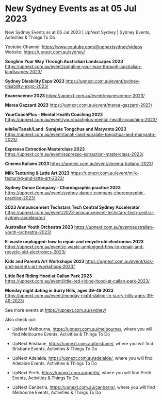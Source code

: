 # New Sydney Events as at 05 Jul 2023
New Sydney Events as at 05 Jul 2023 | UpNext Sydney | Sydney Events, Activities &amp; Things To Do

Youtube Channel: https://www.youtube.com/@upnextsydney/videos 
Website: https://upnext.com.au/sydney/


**Songline Your Way Through Australian Landscapes 2023**
 https://upnext.com.au/event/songline-your-way-through-australian-landscapes-2023/

**Sydney Disability Expo 2023**
 https://upnext.com.au/event/sydney-disability-expo-2023/

**Evanescence 2023**
 https://upnext.com.au/event/evanescence-2023/

**Marea Gazzard 2023**
 https://upnext.com.au/event/marea-gazzard-2023/

**YourCoachPlus - Mental Health Coaching 2023**
 https://upnext.com.au/event/yourcoachplus-mental-health-coaching-2023/

**แผ่นดิน/Tanah/Land: Surajate Tongchua and Maryanto 2023**
 https://upnext.com.au/event/tanah-land-surajate-tongchua-and-maryanto-2023/

**Espresso Extraction Masterclass 2023**
 https://upnext.com.au/event/espresso-extraction-masterclass-2023/

**Cinema Italiano 2023**
 https://upnext.com.au/event/cinema-italiano-2023/

**Milk Texturing & Latte Art 2023**
 https://upnext.com.au/event/milk-texturing-and-latte-art-2023/

**Sydney Dance Company - Choreographic practice 2023**
 https://upnext.com.au/event/sydney-dance-company-choreographic-practice-2023/

**2023 Announcement Techstars Tech Central Sydney Accelerator**
 https://upnext.com.au/event/2023-announcement-techstars-tech-central-sydney-accelerator/

**Australian Youth Orchestra 2023**
 https://upnext.com.au/event/australian-youth-orchestra-2023/

**E-waste unplugged: how to repair and recycle old electronics 2023**
 https://upnext.com.au/event/e-waste-unplugged-how-to-repair-and-recycle-old-electronics-2023/

**Kids and Parents Art Workshops 2023**
 https://upnext.com.au/event/kids-and-parents-art-workshops-2023/

**Little Red Riding Hood at Callan Park 2023**
 https://upnext.com.au/event/little-red-riding-hood-at-callan-park-2023/

**Monday night dating in Surry Hills, ages 39-49 2023**
 https://upnext.com.au/event/monday-night-dating-in-surry-hills-ages-39-49-2023/



See more events at https://upnext.com.au/sydney/


Also check out:

* UpNext Melbourne, https://upnext.com.au/melbourne/, where you will find Melbourne Events, Activities & Things To Do

* UpNext Brisbane, https://upnext.com.au/brisbane/, where you will find Brisbane Events, Activities & Things To Do

* UpNext Adelaide, https://upnext.com.au/adelaide/, where you will find Adelaide Events, Activities & Things To Do

* UpNext Perth, https://upnext.com.au/perth/, where you will find Perth Events, Activities & Things To Do

* UpNext Canberra, https://upnext.com.au/canberra/, where you will find Melbourne Events, Activities & Things To Do